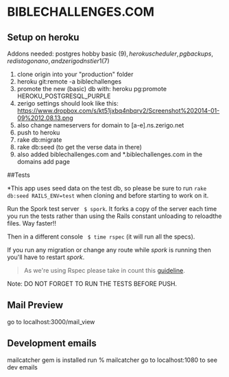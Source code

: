 BIBLECHALLENGES.COM
==================

## Setup on heroku

Addons needed:  postgres hobby basic ($9), heroku scheduler, pg backups, redis to go nano, and zerigo dns tier 1 ($7)

1. clone origin into your "production" folder
2. heroku git:remote -a biblechallenges
3. promote the new (basic) db with:  heroku pg:promote HEROKU_POSTGRESQL_PURPLE
4. zerigo settings should look like this: https://www.dropbox.com/s/kt51jxbq4nbqrv2/Screenshot%202014-01-09%2012.08.13.png
5. also change nameservers for domain to [a-e].ns.zerigo.net
6.  push to heroku
7.  rake db:migrate
8.  rake db:seed  (to get the verse data in there)
9.  also added biblechallenges.com and *.biblechallenges.com in the domains add page



##Tests

*This app uses seed data on the test db, so please be sure to run `rake db:seed RAILS_ENV=test` when cloning and before starting to work on it.

Run the Spork test server ` $ spork`. It forks a copy of the server each time you run the tests rather than using the Rails constant unloading to reloadthe files. Way faster!!

Then in a different console ` $ time rspec` (it will run all the specs).

If you run any migration or change any route while _spork_ is running then you'll have to restart _spork_.

> As we're using Rspec please take in count this [guideline](http://betterspecs.org/).
>

Note: DO NOT FORGET TO RUN THE TESTS BEFORE PUSH.

## Mail Preview

go to localhost:3000/mail_view

## Development emails

mailcatcher gem is installed
run % mailcatcher 
go to localhost:1080 to see dev emails




